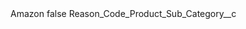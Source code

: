 <?xml version="1.0" encoding="UTF-8"?>
<CustomMetadata xmlns="http://soap.sforce.com/2006/04/metadata" xmlns:xsi="http://www.w3.org/2001/XMLSchema-instance">
    <label>Amazon</label>
    <protected>false</protected>
    <values>
        <field>Reason_Code_Product_Sub_Category__c</field>
        <value xsi:nil="true"/>
    </values>
</CustomMetadata>
